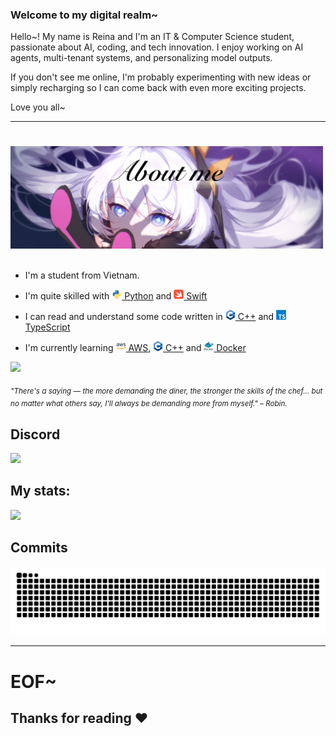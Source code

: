 ### Welcome to my digital realm~

Hello~! My name is Reina and I'm an IT & Computer Science student, passionate about AI, coding, and tech innovation. I enjoy working on AI agents, multi-tenant systems, and personalizing model outputs.

If you don't see me online, I'm probably experimenting with new ideas or simply recharging so I can come back with even more exciting projects.

Love you all~

---

#
<div>
<img src="asset/about_me.png" width="500" />
<br/>
<br/>
  
- I'm a student from Vietnam.

- I'm quite skilled with <a href="https://www.python.org/" target="_blank" rel="noreferrer"> <img src="https://raw.githubusercontent.com/devicons/devicon/master/icons/python/python-original.svg" alt="python" width="16" height="16"/> Python</a> and <a href="https://developer.apple.com/swift/" target="_blank" rel="noreferrer"> <img src="https://raw.githubusercontent.com/devicons/devicon/master/icons/swift/swift-original.svg" alt="swift" width="16" height="16"/> Swift</a>

- I can read and understand some code written in <a href="https://www.w3schools.com/cpp/" target="_blank" rel="noreferrer"> <img src="https://raw.githubusercontent.com/devicons/devicon/master/icons/cplusplus/cplusplus-original.svg" alt="cplusplus" width="16" height="16"/> C++</a> and <a href="https://www.typescriptlang.org/" target="_blank" rel="noreferrer"> <img src="https://raw.githubusercontent.com/devicons/devicon/master/icons/typescript/typescript-original.svg" alt="typescript" width="16" height="16"/> TypeScript</a>

- I'm currently learning <a href="https://aws.amazon.com" target="_blank" rel="noreferrer"> <img src="https://raw.githubusercontent.com/devicons/devicon/master/icons/amazonwebservices/amazonwebservices-original-wordmark.svg" alt="aws" width="16" height="16"/> AWS</a>, <a href="https://www.w3schools.com/cpp/" target="_blank" rel="noreferrer"> <img src="https://raw.githubusercontent.com/devicons/devicon/master/icons/cplusplus/cplusplus-original.svg" alt="cplusplus" width="16" height="16"/> C++</a> and <a href="https://www.docker.com/" target="_blank" rel="noreferrer"> <img src="https://raw.githubusercontent.com/devicons/devicon/master/icons/docker/docker-original-wordmark.svg" alt="docker" width="16" height="16"/> Docker</a>

<img src="asset/kiana.gif" width="500" /><br/>

<sub>  *"There's a saying — the more demanding the diner, the stronger the skills of the chef... but no matter what others say, I'll always be demanding more from myself." – Robin.* </sub>
</div>

## Discord
<a href="https://discord.com/users/970626073199005717"  align="left">
    <img src="https://lanyard.cnrad.dev/api/970626073199005717?showDisplayName=true&idleMessage=Because%20Kiana%20is%20an%20idiot%2C%20and%20idiots%20don%E2%80%99t%20give%20up%20%E2%B8%9D%E2%B8%9D%3E%20%20%CC%AB%20%3C%E2%B8%9D%E2%B8%9D&hideStatus=true&bg=1D0403">
</a>

## My stats:

<p>
  <a href="/"  align="left">
  <img width="auto" src="https://github-readme-stats-bice-gamma.vercel.app/api?username=ReinaMacCredy&show_icons=true&count_private=true&theme=radical"/>
  </a>
</p>

## Commits

<img src="https://raw.githubusercontent.com/ReinaMacCredy/ReinaMacCredy/output/snake.svg" alt="Snake animation" />

---

# EOF~
## Thanks for reading ❤️
